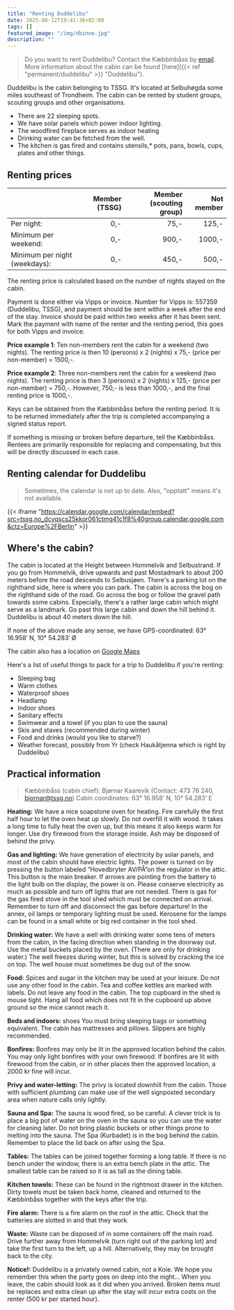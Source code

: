 ```yaml
---
title: "Renting Duddelibu"
date: 2025-06-12T19:41:36+02:00
tags: []
featured_image: "/img/dbinne.jpg"
description: ""
---
```


> Do you want to rent Duddelibu? Contact the Kæbbinbåss by [email](mailto:duddelibu@tssg.no).
> More information about the cabin can be found [here]({{< ref "permanent/duddelibu" >}} "Duddelibu").
<!-- > Rental instructions in English are available [here](/doc/utleieinstruks_en.pdf). -->

Duddelibu is the cabin belonging to TSSG.
It's located at Selbuhøgda some miles southeast of Trondheim.
The cabin can be rented by student groups, scouting groups and other organisations.

* There are 22 sleeping spots.
* We have solar panels which power indoor lighting.
* The woodfired fireplace serves as indoor heating
* Drinking water can be fetched from the well.
* The kitchen is gas fired and contains utensils,* pots, pans, bowls, cups, plates and other things.

## Renting prices

| | Member (TSSG) | Member (scouting group) | Not member |
|:---|---:|---:|---:|
| Per night: | 0,- | 75,- | 125,- |
| Minimum per weekend: | 0,- | 900,- | 1000,- |
| Minimum per night (weekdays): | 0,- | 450,- | 500,- |

The renting price is calculated based on the number of nights stayed on the cabin.

Payment is done either via Vipps or invoice.
Number for Vipps is: 557359 (Duddelibu, TSSG), and payment should be sent within a week after the end of the stay.
Invoice should be paid within two weeks after it has been sent.
Mark the payment with name of the renter and the renting period, this goes for both Vipps and invoice.

**Price example 1**: Ten non-members rent the cabin for a weekend (two nights).
The renting price is then 10 (persons) x 2 (nights) x 75,- (price per non-member) = 1500,-.

**Price example 2**: Three non-members rent the cabin for a weekend (two nights).
The renting price is then 3 (persons) x 2 (nights) x 125,- (price per non-member) = 750,-.
However, 750,- is less than 1000,-, and the final renting price is 1000,-.

Keys can be obtained from the Kæbbinbåss before the renting period.
It is to be returned immediately after the trip is completed accompanying a signed status report.

If something is missing or broken before departure, tell the Kæbbinbåss.
Rentees are primarily responsible for replacing and compensating, but this will be directly discussed in each case.

## Renting calendar for Duddelibu

> Sometimes, the calendar is not up to date.
> Also, "opptatt" means it's not available.

{{< iframe "https://calendar.google.com/calendar/embed?src=tssg.no_dcvqscs25kkor061ctmg41c1f8%40group.calendar.google.com&ctz=Europe%2FBerlin" >}}

## Where's the cabin?

The cabin is located at the Height between Hommelvik and Selbustrand.
If you go from Hommelvik, drive upwards and past Mostadmark to about 200 meters before the road descends to Selbusjøen.
There's a parking lot on the righthand side, here is where you can park.
The cabin is across the bog on the righthand side of the road.
Go across the bog or follow the gravel path towards some cabins.
Especially, there's a rather large cabin which might serve as a landmark.
Go past this large cabin and down the hill behind it.
Duddelibu is about 40 meters down the hill.

If none of the above made any sense, we have GPS-coordinated: 63° 16.958′ N, 10° 54.283′ Ø

The cabin also has a location on [Google Maps](https://www.google.com/maps/place/Duddelibu/@63.2766037,10.9887312,56180m/data=!3m1!1e3!4m10!1m2!2m1!1sduddelibu!3m6!1s0x466d19000f80b0b5:0x88382045b2a6b903!8m2!3d63.2826636!4d10.9046015!15sCglkdWRkZWxpYnWSAQtzcG9ydHNfY2x1YuABAA!16s%2Fg%2F11w8kcf8r_?entry=ttu&g_ep=EgoyMDI0MDgyNy4wIKXMDSoASAFQAw%3D%3D)

Here's a list of useful things to pack for a trip to Duddelibu if you're renting:

* Sleeping bag
* Warm clothes
* Waterproof shoes
* Headlamp
* Indoor shoes
* Sanitary effects
* Swimwear and a towel (if you plan to use the sauna)
* Skis and staves (recommended during winter)
* Food and drinks (would you like to starve?)
* Weather forecast, possibly from Yr (check Haukåtjenna which is right by Duddelibu)


## Practical information

> Kæbbinbåss (cabin chief): Bjørnar Kaarevik
> (Contact: 473 76 240, bjornar@tssg.no)
> Cabin coordinates: 63° 16.958’ N, 10° 54.283’ E

**Heating:**
We have a nice soapstone oven for heating.
Fire carefully the first half hour to let the oven heat up slowly.
Do not overfill it with wood.
It takes a long time to fully heat the oven up, but this means it also keeps warm for longer.
Use dry firewood from the storage inside. Ash may be disposed of behind the privy.

**Gas and lighting:**
We have generation of electricity by solar panels, and most of the cabin should have electric lights.
The power is turned on by pressing the button labeled ”Hovedbryter AV/PÅ”on the regulator in the attic.
This button is the main breaker.
If arrows are pointing from the battery to the light bulb on the display, the power is on.
Please conserve electricity as much as possible and turn off lights that are not needed.
There is gas for the gas fired stove in the tool shed which must be connected on arrival.
Remember to turn off and disconnect the gas before departure!
In the annex, oil lamps or temporary lighting must be used.
Kerosene for the lamps can be found in a small white or big red container in the tool shed.

**Drinking water:**
We have a well with drinking water some tens of meters from the cabin, in the facing direction when standing in the doorway out.
Use the metal buckets placed by the oven.
(There are only for drinking water.)
The well freezes during winter, but this is solved by cracking the ice on top.
The well house must sometimes be dug out of the snow.

**Food:**
Spices and sugar in the kitchen may be used at your leisure.
Do not use any other food in the cabin.
Tea and coffee kettles are marked with labels.
Do not leave any food in the cabin.
The top cupboard in the shed is mouse tight.
Hang all food which does not fit in the cupboard up above ground so the mice cannot reach it.

**Beds and indoors:**
shoes You must bring sleeping bags or something equivalent.
The cabin has mattresses and pillows.
Slippers are highly recommended.

**Bonfires:**
Bonfires may only be lit in the approved location behind the cabin.
You may only light bonfires with your own firewood.
If bonfires are lit with firewood from the cabin, or in other places then the approved location, a 2000 kr fine will incur.

**Privy and water-letting:**
The privy is located downhill from the cabin.
Those with sufficient plumbing can make use of the well signposted secondary area when nature calls only lightly.

**Sauna and Spa:**
The sauna is wood fired, so be careful.
A clever trick is to place a big pot of water on the oven in the sauna so you can use the water for cleaning later.
Do not bring plastic buckets or other things prone to melting into the sauna.
The Spa (Kurbadet) is in the bog behind the cabin.
Remember to place the lid back on after using the Spa.

**Tables:**
The tables can be joined together forming a long table.
If there is no bench under the window, there is an extra bench plate in the attic.
The smallest table can be raised so it is as tall as the dining table.

**Kitchen towels:**
These can be found in the rightmost drawer in the kitchen.
Dirty towels must be taken back home, cleaned and returned to the Kæbbinbåss together with the keys after the trip.

**Fire alarm:**
There is a fire alarm on the roof in the attic.
Check that the batteries are slotted in and that they work.

**Waste:**
Waste can be disposed of in some containers off the main road.
Drive further away from Hommelvik (turn right out of the parking lot) and take the first turn to the left, up a hill.
Alternatively, they may be brought back to the city.

**Notice!:**
Duddelibu is a privately owned cabin, not a Koie.
We hope you remember this when the party goes on deep into the night...
When you leave, the cabin should look as it did when you arrived.
Broken items must be replaces and extra clean up after the stay will incur extra costs on the renter (500 kr per started hour).
